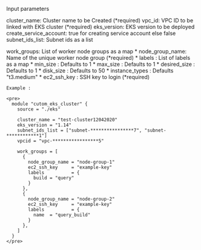 Input parameters
  
  cluster_name: Cluster name to be Created (*required)
  vpc_id: VPC ID to be linked with EKS cluster (*required)
  eks_version: EKS version to be deployed 
  create_service_account: true for creating service account else false
  subnet_ids_list: Subnet ids as a list

  
  work_groups: List of worker node groups as a map 
    * node_group_name: Name of the unique worker node group  (*required)
    * labels         : List of labels as a map
    * min_size       : Defaults to 1
    * max_size       : Defaults to 1
    * desired_size   : Defaults to 1
    * disk_size      : Defaults to 50
    * instance_types : Defaults "t3.medium"
    * ec2_ssh_key    : SSH key to login (*required)

    Example :

    <pre>
      module "cutom_eks_cluster" {
        source = "./eks"

        cluster_name = "test-cluster12042020"
        eks_version = "1.14"
        subnet_ids_list = ["subnet-****************7", "subnet-************1"]
        vpcid = "vpc-*****************5"

        work_groups = [
          {
            node_group_name = "node-group-1"
            ec2_ssh_key     = "example-key"
            labels          = {
              build = "query"
            }
          },
          {
            node_group_name = "node-group-2"
            ec2_ssh_key     = "example-key"
            labels          = {
              name  = "query_build"
            }
          },
        ]
      }
    </pre>